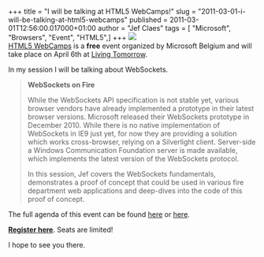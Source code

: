 +++
title = "I will be talking at HTML5 WebCamps!"
slug = "2011-03-01-i-will-be-talking-at-html5-webcamps"
published = 2011-03-01T12:56:00.017000+01:00
author = "Jef Claes"
tags = [ "Microsoft", "Browsers", "Event", "HTML5",]
+++
[![](/post/images/thumbnails/2011-03-01-i-will-be-talking-at-html5-webcamps-HTML5WebCamps.PNG)](/post/images/2011-03-01-i-will-be-talking-at-html5-webcamps-HTML5WebCamps.PNG)  
[HTML5 WebCamps](http://msdn.microsoft.com/nl-be/gg637927) is a **free**
event organized by Microsoft Belgium and will take place on April 6th at
[Living Tomorrow](http://www.livingtomorrow.be/).  
  
In my session I will be talking about WebSockets.  

> **WebSockets on Fire**  
>   
> While the WebSockets API specification is not stable yet, various
> browser vendors have already implemented a prototype in their latest
> browser versions. Microsoft released their WebSockets prototype in
> December 2010. While there is no native implementation of WebSockets
> in IE9 just yet, for now they are providing a solution which works
> cross-browser, relying on a Silverlight client. Server-side a Windows
> Communication Foundation server is made available, which implements
> the latest version of the WebSockets protocol.  
>   
> In this session, Jef covers the WebSockets fundamentals, demonstrates
> a proof of concept that could be used in various fire department web
> applications and deep-dives into the code of this proof of concept.

  
The full agenda of this event can be found
[here](http://blogs.msdn.com/b/katriend/archive/2011/03/01/html5-web-camp-belgium-on-6-april-2011-free-registration-open-now.aspx)
or [here](http://msdn.microsoft.com/nl-be/gg637927).  
  
**[Register here](http://www.beautyoftheweb.be/webcamp/)**. Seats are
limited!  
  
I hope to see you there.
